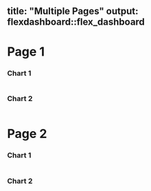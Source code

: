 title: "Multiple Pages"
output: flexdashboard::flex_dashboard
---

Page 1
===================================== 

### Chart 1

```{r}
```

### Chart 2

```{r}
```

Page 2
=====================================     

### Chart 1

```{r}
```

### Chart 2
```{r}
```
